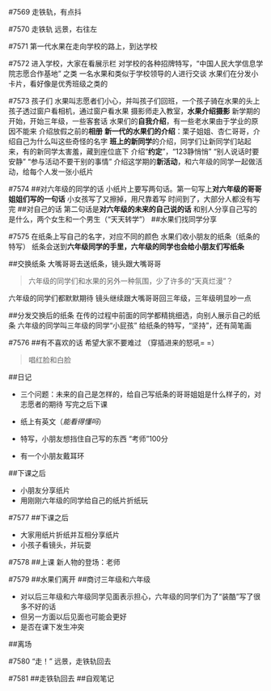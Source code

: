 #7569
走铁轨，有点抖

#7570
走铁轨
远景，右往左

#7571
第一代水果在走向学校的路上，到达学校

#7572
进入学校，大家在看展示栏
对学校的各种招牌特写，“中国人民大学信息学院志愿合作基地” 之类
一名水果和类似于学校领导的人进行交谈
水果们在分发小卡片，看好像是优秀班级之类的

#7573
孩子们
水果叫志愿者们小心，并叫孩子们回班，一个孩子骑在水果的头上
孩子透过窗户看相机，通过窗户看水果
摄影师走入教室，**水果介绍摄影**
新学期的开始，开始三年级，一些客套话
水果们的**自我介绍**，有一些老水果由于学业的原因不能来
介绍放假之前的**相册**
**新一代的水果们的介绍**：栗子姐姐、杏仁哥哥，介绍自己为什么叫这些奇怪的名字
**班上的新同学**的介绍，同学们让新同学们站起来，有的新同学太害羞，藏到座位底下
介绍“**约定**”，“123静悄悄” “别人说话时要安静” “参与活动不要干别的事情”
介绍这学期的**新活动**，和六年级的同学一起做活动，给每个人发一张小纸片

#7574
##对六年级的同学的话
小纸片上要写两句话。第一句写上**对六年级的哥哥姐姐们写的一句话**
小女孩写了又擦掉，用尺靠着写
时间到了，大部分人都没有写完
##对自己的话
第二句话是**对六年级的未来的自己说的话**
和别人分享自己写的是什么，两个女生和一个男生（“天天转学”）
##水果们找同学分享

#7575
在纸条上写自己的名字，对应不同的颜色
水果们收小朋友的纸条（纸条的特写）
纸条会送到**六年级同学的手里，六年级的同学也会给小朋友们写纸条**

##交换纸条
大嘴哥哥去送纸条，镜头跟大嘴哥哥
> 六年级的同学们和水果的另外一种氛围，少了许多的“天真烂漫”？

六年级的同学们都默默期待
镜头继续跟大嘴哥哥回三年级，三年级明显吵一点

##分发交换后的纸条
在传的过程中前面的同学都精挑细选，向别人展示自己的纸条
六年级的同学叫三年级的同学“小屁孩”
给纸条的特写，“坚持”，还有简笔画

#7576
##有不喜欢的话
希望大家不要难过
（穿插进来的怒吼= =）
> 唱红脸和白脸

##日记
- 三个问题：未来的自己是怎样的，给自己写纸条的哥哥姐姐是什么样子的，对志愿者的期待
写完之后下课

- 纸上有英文（*能看得懂吗*）
- 特写，小朋友想挡住自己写的东西
“考师”100分

- 有一个小朋友戴耳环

##下课之后
- 小朋友分享纸片
- 用刚刚六年级的同学给自己的纸片折纸玩

#7577
##下课之后
- 大家用纸片折纸并互相分享纸片
- 小孩子看镜头，并玩耍

#7578
##上课
新人物的登场：老师

#7579
##水果们离开
##商讨三年级和六年级
- 对以后三年级和六年级同学见面表示担心，六年级的同学们为了“装酷”写了很多不好的话
- 但另一方面以后见面也可能会更好
- 是否在课下发生冲突

##离场

#7580
“走！”
远景，走铁轨回去

#7581
##走铁轨回去
##自观笔记
